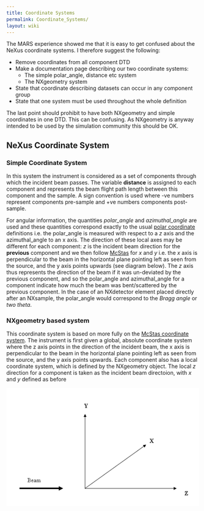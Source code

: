 ```yaml
---
title: Coordinate Systems
permalink: Coordinate_Systems/
layout: wiki
---
```


The MARS experience showed me that it is easy to get confused about the
NeXus coordinate systems. I therefore suggest the following:

-   Remove coordinates from all component DTD
-   Make a documentation page describing our two coordinate systems:
    -   The simple polar\_angle, distance etc system
    -   The NXgeometry system
-   State that coordinate describing datasets can occur in any component
    group
-   State that one system must be used throughout the whole definition

The last point should prohibit to have both NXgeometry and simple
coordinates in one DTD. This can be confusing. As NXgeometry is anyway
intended to be used by the simulation community this should be OK.

NeXus Coordinate System
-----------------------

### Simple Coordinate System

In this system the instrument is considered as a set of components
through which the incident beam passes. The variable **distance** is
assigned to each component and represents the beam flight path length
between this component and the sample. A sign convention is used where
-ve numbers represent components pre-sample and +ve numbers components
post-sample.

For angular information, the quantities *polar\_angle* and
*azimuthal\_angle* are used and these quantities correspond exactly to
the usual [polar
coordinate](http://en.wikipedia.org/wiki/Polar_coordinates) definitions
i.e. the polar\_angle is measured with respect to a *z* axis and the
azimuthal\_angle to an x axis. The direction of these local axes may be
different for each component: *z* is the incident beam direction for the
**previous** component and we then follow
[McStas](http://mcstas.risoe.dk/) for *x* and *y* i.e. the *x* axis is
perpendicular to the beam in the horizontal plane pointing left as seen
from the source, and the y axis points upwards (see diagram below). The
$z$ axis thus represents the direction of the beam if it was un-deviated
by the previous component, and so the polar\_angle and azimuthal\_angle
for a component indicate how much the beam was bent/scattered by the
previous component. In the case of an NXdetector element placed directly
after an NXsample, the polar\_angle would correspond to the *Bragg
angle* or *two theta*.

### NXgeometry based system

This coordinate system is based on more fully on the [McStas coordinate
system](http://mcstas.risoe.dk/). The instrument is first given a
global, absolute coordinate system where the z axis points in the
direction of the incident beam, the x axis is perpendicular to the beam
in the horizontal plane pointing left as seen from the source, and the y
axis points upwards. Each component also has a local coordinate system,
which is defined by the NXgeometry object. The local $z$ direction for a
component is taken as the incident beam directoion, with $x$ and $y$
defined as before

![](Coordinates.png "Coordinates.png")
